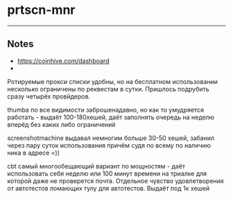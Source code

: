 # prtscn-mnr
---

## Notes
* https://coinhive.com/dashboard
* 

Ротируемые прокси списки удобны, но на бесплатном использовании несколько ограничены по реквестам в сутки. Пришлось подрубить сразу четырёх провйдеров.

thumba по все видимости заброшенадавно, но как то умудряется работать - выдаёт 100-180хешей, даёт заполнять очередь на неделю вперёд без каких либо ограничений

screenshotmachine выдавал немногим больше 30-50 хешей, забанил через пару суток использования причём судя по всему по наличию ника в адресе =))

cbt самый многообещающий вариант по мощностям - даёт использовать себя неделю или 100 минут времени на триалке для которой даже не проверется почта.
Отдельное чувство удовлетворения от автотестов ломающих тулу для автотестов.
Выдаёт под 1к хешей